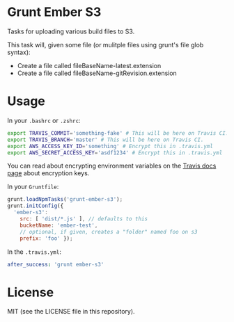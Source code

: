 Grunt Ember S3
=====

Tasks for uploading various build files to S3.

This task will, given some file (or mulitple files using grunt's file glob
syntax):

* Create a file called fileBaseName-latest.extension
* Create a file called fileBaseName-gitRevision.extension

# Usage

In your `.bashrc` or `.zshrc`:

```bash
export TRAVIS_COMMIT='something-fake' # This will be here on Travis CI.
export TRAVIS_BRANCH='master' # This will be here on Travis CI.
export AWS_ACCESS_KEY_ID='something' # Encrypt this in .travis.yml
export AWS_SECRET_ACCESS_KEY='asdf1234' # Encrypt this in .travis.yml
```

You can read about encrypting environment variables on the
[Travis docs page][travis] about encryption keys.

In your `Gruntfile`:

```javascript
grunt.loadNpmTasks('grunt-ember-s3');
grunt.initConfig({
  'ember-s3':
    src: [ 'dist/*.js' ], // defaults to this
    bucketName: 'ember-test',
    // optional, if given, creates a "folder" named foo on s3
    prefix: 'foo' });
```

In the `.travis.yml`:

```yml
after_success: 'grunt ember-s3'
```

# License

MIT (see the LICENSE file in this repository).

[travis]: http://about.travis-ci.org/docs/user/encryption-keys/
